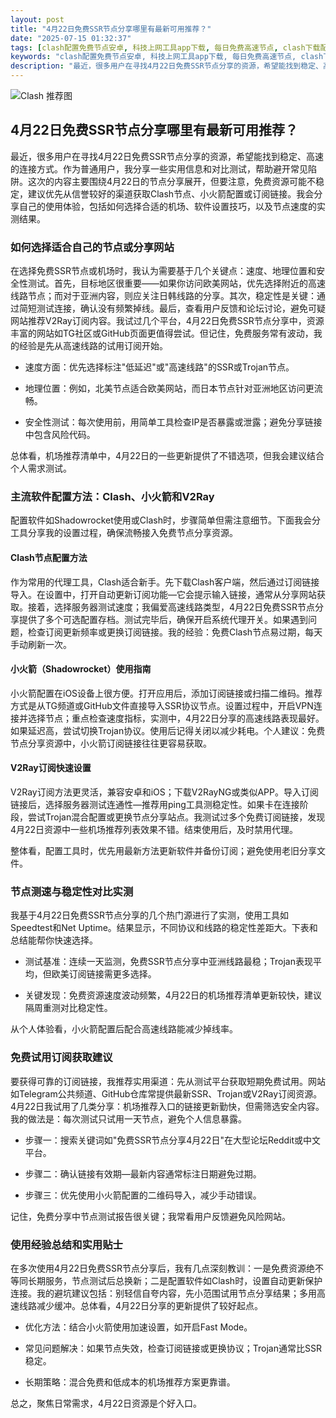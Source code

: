 ```yaml
---
layout: post
title: "4月22日免费SSR节点分享哪里有最新可用推荐？"
date: "2025-07-15 01:32:37"
tags: [clash配置免费节点安卓, 科技上网工具app下载, 每日免费高速节点, clash下载配置文件, clashforAndroid节点购买狗狗云]
keywords: "clash配置免费节点安卓, 科技上网工具app下载, 每日免费高速节点, clash下载配置文件, clashforAndroid节点购买狗狗云"
description: "最近，很多用户在寻找4月22日免费SSR节点分享的资源，希望能找到稳定、高速的连接方式。作为普通用户，我分享一些实用信息和对比测试，帮助避开常见陷阱。这次的内容主要围绕4月22日的节点分享展开，但要注意，免费资源可能不稳定，建议优先从信誉较好的渠道获取Clash节点、小火箭配置或订阅链接。我会分享自己的使用体验，包括如何选择合适的机场、软件设置技巧，以及节点速度的实测结果。"
---
```


![Clash 推荐图](https://clashjd.github.io/assets/img/clash节点推荐购买.png)

## 4月22日免费SSR节点分享哪里有最新可用推荐？

最近，很多用户在寻找4月22日免费SSR节点分享的资源，希望能找到稳定、高速的连接方式。作为普通用户，我分享一些实用信息和对比测试，帮助避开常见陷阱。这次的内容主要围绕4月22日的节点分享展开，但要注意，免费资源可能不稳定，建议优先从信誉较好的渠道获取Clash节点、小火箭配置或订阅链接。我会分享自己的使用体验，包括如何选择合适的机场、软件设置技巧，以及节点速度的实测结果。

### 如何选择适合自己的节点或分享网站

在选择免费SSR节点或机场时，我认为需要基于几个关键点：速度、地理位置和安全性测试。首先，目标地区很重要——如果你访问欧美网站，优先选择附近的高速线路节点；而对于亚洲内容，则应关注日韩线路的分享。其次，稳定性是关键：通过简短测试连接，确认没有频繁掉线。最后，查看用户反馈和论坛讨论，避免可疑网站推荐V2Ray订阅内容。我试过几个平台，4月22日免费SSR节点分享中，资源丰富的网站如TG社区或GitHub页面更值得尝试。但记住，免费服务常有波动，我的经验是先从高速线路的试用订阅开始。

- 速度方面：优先选择标注"低延迟"或"高速线路"的SSR或Trojan节点。

- 地理位置：例如，北美节点适合欧美网站，而日本节点针对亚洲地区访问更流畅。

- 安全性测试：每次使用前，用简单工具检查IP是否暴露或泄露；避免分享链接中包含风险代码。

总体看，机场推荐清单中，4月22日的一些更新提供了不错选项，但我会建议结合个人需求测试。

### 主流软件配置方法：Clash、小火箭和V2Ray

配置软件如Shadowrocket使用或Clash时，步骤简单但需注意细节。下面我会分工具分享我的设置过程，确保流畅接入免费节点分享资源。

#### Clash节点配置方法

作为常用的代理工具，Clash适合新手。先下载Clash客户端，然后通过订阅链接导入。在设置中，打开自动更新订阅功能—它会提示输入链接，通常从分享网站获取。接着，选择服务器测试速度；我偏爱高速线路类型，4月22日免费SSR节点分享提供了多个可选配置存档。测试完毕后，确保开启系统代理开关。如果遇到问题，检查订阅更新频率或更换订阅链接。我的经验：免费Clash节点易过期，每天手动刷新一次。

#### 小火箭（Shadowrocket）使用指南

小火箭配置在iOS设备上很方便。打开应用后，添加订阅链接或扫描二维码。推荐方式是从TG频道或GitHub文件直接导入SSR协议节点。设置过程中，开启VPN连接并选择节点；重点检查速度指标，实测中，4月22日分享的高速线路表现最好。如果延迟高，尝试切换Trojan协议。使用后记得关闭以减少耗电。个人建议：免费节点分享资源中，小火箭订阅链接往往更容易获取。

#### V2Ray订阅快速设置

V2Ray订阅方法更灵活，兼容安卓和iOS；下载V2RayNG或类似APP。导入订阅链接后，选择服务器测试连通性—推荐用ping工具测稳定性。如果卡在连接阶段，尝试Trojan混合配置或更换节点分享站点。我测试过多个免费订阅链接，发现4月22日资源中一些机场推荐列表效果不错。结束使用后，及时禁用代理。

整体看，配置工具时，优先用最新方法更新软件并备份订阅；避免使用老旧分享文件。

### 节点测速与稳定性对比实测

我基于4月22日免费SSR节点分享的几个热门源进行了实测，使用工具如Speedtest和Net Uptime。结果显示，不同协议和线路的稳定性差距大。下表和总结能帮你快速选择。

- 测试基准：连续一天监测，免费SSR节点分享中亚洲线路最稳；Trojan表现平均，但欧美订阅链接需更多选择。

- 关键发现：免费资源速度波动频繁，4月22日的机场推荐清单更新较快，建议隔周重测对比稳定性。

从个人体验看，小火箭配置后配合高速线路能减少掉线率。

### 免费试用订阅获取建议

要获得可靠的订阅链接，我推荐实用渠道：先从测试平台获取短期免费试用。网站如Telegram公共频道、GitHub仓库常提供最新SSR、Trojan或V2Ray订阅资源。4月22日我试用了几类分享：机场推荐入口的链接更新勤快，但需筛选安全内容。我的做法是：每次测试只试用一天节点，避免个人信息暴露。

- 步骤一：搜索关键词如"免费SSR节点分享4月22日"在大型论坛Reddit或中文平台。

- 步骤二：确认链接有效期—最新内容通常标注日期避免过期。

- 步骤三：优先使用小火箭配置的二维码导入，减少手动错误。

记住，免费分享中节点测试报告很关键；我常看用户反馈避免风险网站。

### 使用经验总结和实用贴士

在多次使用4月22日免费SSR节点分享后，我有几点深刻教训：一是免费资源绝不等同长期服务，节点测试后总换新；二是配置软件如Clash时，设置自动更新保护连接。我的避坑建议包括：别轻信自夸内容，先小范围试用节点分享结果；多用高速线路减少缓冲。总体看，4月22日分享的更新提供了较好起点。

- 优化方法：结合小火箭使用加速设置，如开启Fast Mode。

- 常见问题解决：如果节点失效，检查订阅链接或更换协议；Trojan通常比SSR稳定。

- 长期策略：混合免费和低成本的机场推荐方案更靠谱。

总之，聚焦日常需求，4月22日资源是个好入口。